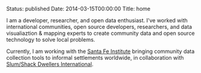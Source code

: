 Status: published
Date: 2014-03-15T00:00:00
Title: home

I am a developer, researcher, and open data enthusiast. I've worked with international communities, open source developers, researchers, and data visualiaztion & mapping experts to create community data and open source technology to solve local problems.

Currently, I am working with the [Santa Fe Institute](http://santafe.edu/research/informal-settlements/) bringing community data collection tools to informal settlements worldwide, in collaboration with [Slum/Shack Dwellers International](http://www.sdinet.org/).